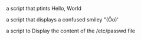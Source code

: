 a script that ptints Hello, World

a script that displays a confused smiley "(Ôo)'

a script to Display the content of the /etc/passwd file
